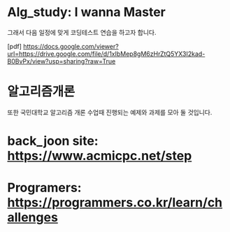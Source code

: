 # Alg_study: I wanna Master

그래서 다음 일정에 맞게 코딩테스트 연습을 하고자 합니다.

[pdf] https://docs.google.com/viewer?url=https://drive.google.com/file/d/1xIbMep8gM6zHrZtQ5YX3I2kad-B0BvPx/view?usp=sharing?raw=True

# 알고리즘개론
  또한 국민대학교 알고리즘 개론 수업때 진행되는 예제와 과제를 모아 둘 것입니다.
  
  
# back_joon site: https://www.acmicpc.net/step
# Programers: https://programmers.co.kr/learn/challenges
